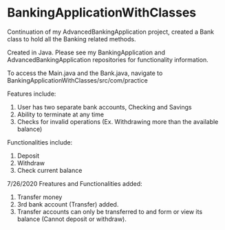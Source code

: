 # BankingApplicationWithClasses
Continuation of my AdvancedBankingApplication project, created a Bank class to hold all the Banking related methods.

Created in Java. Please see my BankingApplication and AdvancedBankingApplication repositories for functionality information.

To access the Main.java and the Bank.java, navigate to BankingApplicationWithClasses/src/com/practice

Features include:
1. User has two separate bank accounts, Checking and Savings
2. Ability to terminate at any time
3. Checks for invalid operations (Ex. Withdrawing more than the available balance)

Functionalities include:
1. Deposit
2. Withdraw
3. Check current balance

7/26/2020
Freatures and Functionalities added: 
1. Transfer money
2. 3rd bank account (Transfer) added.
3. Transfer accounts can only be transferred to and form or view its balance (Cannot deposit or withdraw).
